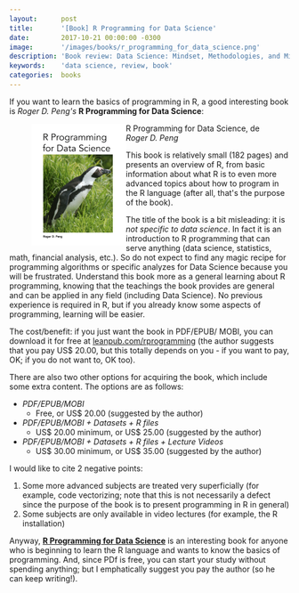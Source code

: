 ```yaml
---
layout:      post
title:       '[Book] R Programming for Data Science'
date:        2017-10-21 00:00:00 -0300
image:       '/images/books/r_programming_for_data_science.png'
description: 'Book review: Data Science: Mindset, Methodologies, and Misconceptions'
keywords:    'data science, review, book'
categories:  books
---
```


If you want to learn the basics of programming in R, a good interesting book is _Roger D. Peng's_ **R Programming for Data Science**:

<figure>
<img alt="R Programming for Data Science" src="/images/books/r_programming_for_data_science.png" style="width:40%; float: left">
<figcaption>R Programming for Data Science, de <i>Roger D. Peng</i></figcaption>
</figure>

This book is relatively small (182 pages) and presents an overview of R, from basic information about what R is to even more advanced topics about how to program in the R language (after all, that's the purpose of the book).


The title of the book is a bit misleading: it is _not specific to data science_. In fact it is an introduction to R programming that can serve anything (data science, statistics, math, financial analysis, etc.). So do not expect to find any magic recipe for programming algorithms or specific analyzes for Data Science because you will be frustrated. Understand this book more as a general learning about R programming, knowing that the teachings the book provides are general and can be applied in any field (including Data Science). No previous experience is required in R, but if you already know some aspects of programming, learning will be easier.

The cost/benefit: if you just want the book in PDF/EPUB/ MOBI, you can download it for free at [leanpub.com/rprogramming](https://leanpub.com/rprogramming) (the author suggests that you pay US$ 20.00, but this totally depends on you - if you want to pay, OK; if you do not want to, OK too).

There are also two other options for acquiring the book, which include some extra content. The options are as follows:
- _PDF/EPUB/MOBI_
  - Free,  or US$ 20.00 (suggested by the author)
- _PDF/EPUB/MOBI + Datasets + R files_
  - US$ 20.00 minimum, or US$ 25.00 (suggested by the author)
- _PDF/EPUB/MOBI + Datasets + R files + Lecture Videos_
  - US$ 30.00 minimum, or US$ 35.00 (suggested by the author)

I would like to cite 2 negative points:

1. Some more advanced subjects are treated very superficially (for example, code vectorizing; note that this is not necessarily a defect since the purpose of the book is to present programming in R in general)
2. Some subjects are only available in video lectures (for example, the R installation)

Anyway, [**R Programming for Data Science**](https://leanpub.com/rprogramming) is an interesting book for anyone who is beginning to learn the R language and wants to know the basics of programming. And, since PDf is free, you can start your study without spending anything; but I emphatically suggest you pay the author (so he can keep writing!).
